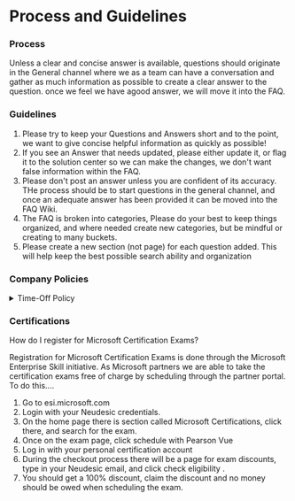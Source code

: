 # Process and Guidelines

### Process

Unless a clear and concise answer is available, questions should originate in the General channel where we as a team can have a conversation and gather as much information as possible to create a clear answer to the question. once we feel we have agood answer, we will move it into the FAQ.

### Guidelines

1. Please try to keep your Questions and Answers short and to the point, we want to give concise helpful information as quickly as possible!
2. If you see an Answer that needs updated, please either update it, or flag it to the solution center so we can make the changes, we don't want false information within the FAQ.
3. Please don't post an answer unless you are confident of its accuracy. THe process should be to start questions in the general channel, and once an adequate answer has been provided it can be moved into the FAQ Wiki.
4. The FAQ is broken into categories, Please do your best to keep things organized, and where needed create new categories, but be mindful or creating to many buckets.
5. Please create a new section (not page) for each question added. This will help keep the best possible search ability and organization

### Company Policies

<details>
<summary> Time-Off Policy </summary>

Per Neudesic's time-off policy, Neudesic does not limit the amount of paid time off employees can take for vacation and for short term, limited absences, but employees are still obliged to:

- Communicate and collaborate with their team to ensure everyone takes leave without disrupting operations
- Plan to delegate, postpone or otherwise manage projects that will be affected by their time off
- Agreement with their Leads of taking time off in advance
- Give a 30 day notice on vacation time

Please note that this benefit is not a form of additional compensation and employees don’t accrue time off. This also means that if you do not take time off in one year, it doesn’t carry over to the next year. Neudesic does not compensate for “unused leave,” because there is no specified amount of time off. This time-off policy doesn’t interfere with legally established leaves like maternity and paternity leave under the FMLA and is not to be used during a leave of absence provided by law.

</details>

### Certifications

How do I register for Microsoft Certification Exams?

Registration for Microsoft Certification Exams is done through the Microsoft Enterprise Skill initiative. As Microsoft partners we are able to take the certification exams free of charge by scheduling through the partner portal. To do this....

1. Go to esi.microsoft.com
2. Login with your Neudesic credentials.
3. On the home page there is section called Microsoft Certifications, click there, and search for the exam.
4. Once on the exam page, click schedule with Pearson Vue
5. Log in with your personal certification account
6. During the checkout process there will be a page for exam discounts, type in your Neudesic email, and click check eligibility .
7. You should get a 100% discount, claim the discount and no money should be owed when scheduling the exam.
